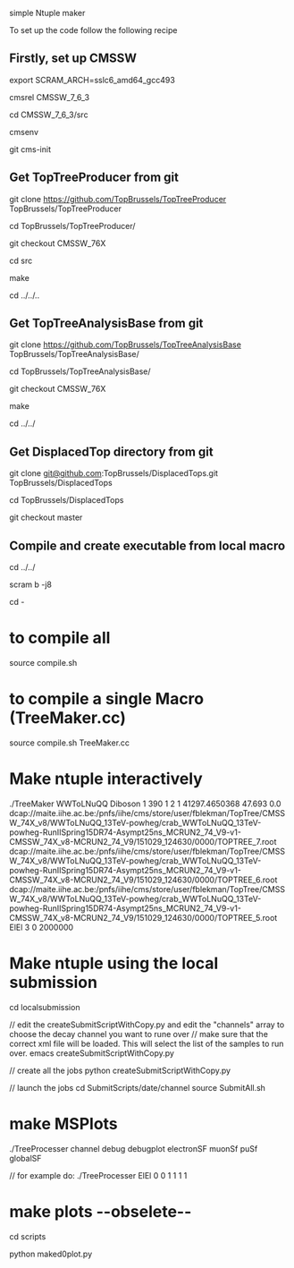 simple Ntuple maker

To set up the code follow the following recipe


## Firstly, set up CMSSW
export SCRAM_ARCH=sslc6_amd64_gcc493

cmsrel CMSSW_7_6_3

cd CMSSW_7_6_3/src

cmsenv

git cms-init

## Get TopTreeProducer from git
git clone https://github.com/TopBrussels/TopTreeProducer TopBrussels/TopTreeProducer

cd TopBrussels/TopTreeProducer/

git checkout CMSSW_76X

cd src

make

cd ../../..

## Get TopTreeAnalysisBase from git
git clone https://github.com/TopBrussels/TopTreeAnalysisBase TopBrussels/TopTreeAnalysisBase/

cd TopBrussels/TopTreeAnalysisBase/

git checkout CMSSW_76X

make

cd ../../

## Get DisplacedTop directory from git

git clone git@github.com:TopBrussels/DisplacedTops.git TopBrussels/DisplacedTops

cd TopBrussels/DisplacedTops

git checkout master

## Compile and create executable from local macro

cd ../../

scram b -j8

cd -

# to compile all
source compile.sh

# to compile a single Macro (TreeMaker.cc)
source compile.sh TreeMaker.cc

# Make ntuple interactively

./TreeMaker WWToLNuQQ Diboson 1 390 1 2 1 41297.4650368 47.693 0.0  dcap://maite.iihe.ac.be:/pnfs/iihe/cms/store/user/fblekman/TopTree/CMSSW_74X_v8/WWToLNuQQ_13TeV-powheg/crab_WWToLNuQQ_13TeV-powheg-RunIISpring15DR74-Asympt25ns_MCRUN2_74_V9-v1-CMSSW_74X_v8-MCRUN2_74_V9/151029_124630/0000/TOPTREE_7.root dcap://maite.iihe.ac.be:/pnfs/iihe/cms/store/user/fblekman/TopTree/CMSSW_74X_v8/WWToLNuQQ_13TeV-powheg/crab_WWToLNuQQ_13TeV-powheg-RunIISpring15DR74-Asympt25ns_MCRUN2_74_V9-v1-CMSSW_74X_v8-MCRUN2_74_V9/151029_124630/0000/TOPTREE_6.root dcap://maite.iihe.ac.be:/pnfs/iihe/cms/store/user/fblekman/TopTree/CMSSW_74X_v8/WWToLNuQQ_13TeV-powheg/crab_WWToLNuQQ_13TeV-powheg-RunIISpring15DR74-Asympt25ns_MCRUN2_74_V9-v1-CMSSW_74X_v8-MCRUN2_74_V9/151029_124630/0000/TOPTREE_5.root   ElEl   3  0  2000000

# Make ntuple using the local submission
cd localsubmission

// edit the createSubmitScriptWithCopy.py and edit the "channels" array to choose the decay channel you want to rune over
// make sure that the correct xml file will be loaded. This will select the list of the samples to run over.
emacs createSubmitScriptWithCopy.py

// create all the jobs
python createSubmitScriptWithCopy.py

// launch the jobs
cd SubmitScripts/date/channel
source SubmitAll.sh



# make MSPlots
./TreeProcesser channel debug debugplot electronSF muonSf puSf globalSF 

// for example do:
./TreeProcesser ElEl 0 0 1 1 1 1




# make plots --obselete--
cd scripts

python maked0plot.py
